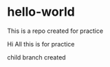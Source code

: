 # hello-world
This is a repo created for practice

Hi All
this is for practice

child branch created
